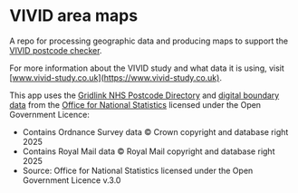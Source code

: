 # VIVID area maps

A repo for processing geographic data and producing maps to support the 
[VIVID postcode checker](https://github.com/VIVIDstudy/postcode-checker).

For more information about the VIVID study and what data it is using, visit
[www.vivid-study.co.uk](https://www.vivid-study.co.uk).

This app uses the [Gridlink NHS Postcode
Directory](https://geoportal.statistics.gov.uk/search?q=PRD_NHSPD%20AUG_2025)
and [digital boundary
data](https://geoportal.statistics.gov.uk) from the
[Office for National Statistics](https://www.ons.gov.uk) licensed under the Open
Government Licence:

* Contains Ordnance Survey data © Crown copyright and database right 2025
* Contains Royal Mail data © Royal Mail copyright and database right 2025
* Source: Office for National Statistics licensed under the Open Government
    Licence v.3.0
